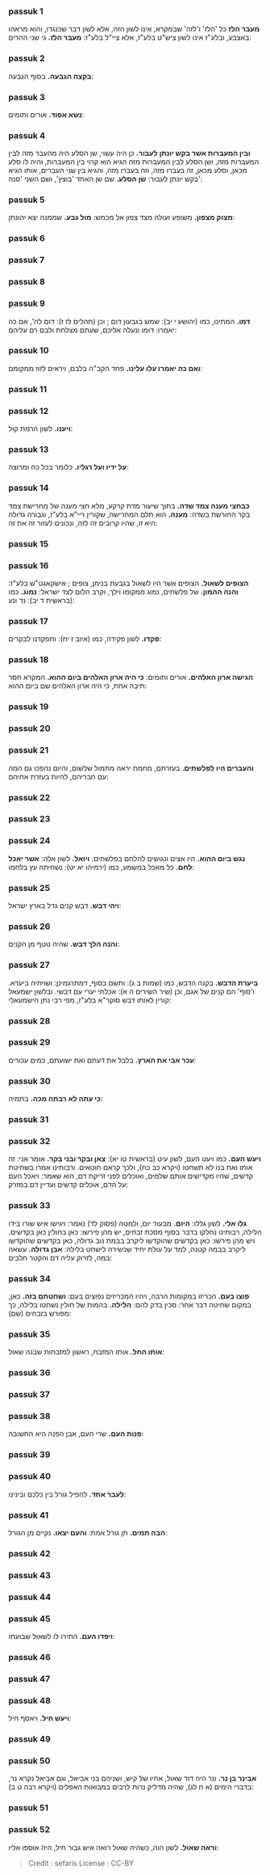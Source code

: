 
### passuk 1
<b>מעבר הלז</b> כל 'הלז' ו'לזה' שבמקרא, אינו לשון הזה, אלא לשון דבר שכנגדו, והוא מראהו באצבע, ובלע"ז אינו לשון ציש"ט בלע"ז, אלא ציי"ל בלע"ז: 
<b>מעבר הלז.</b> גי שני ההרים:

### passuk 2
<b>בקצה הגבעה.</b> בסוף הגבעה:

### passuk 3
<b>נשא אפוד.</b> אורים ותומים:

### passuk 4
<b>ובין המעברות אשר בקש יונתן לעבור.</b> כן היה עשוי, שן הסלע היה מהעבר מזה לבין המעברות מזה, ושן הסלע לבין המעברות מזה הגיא הוא קרוי בין המעברות, והיה לו סלע מכאן, וסלע מכאן, זה בעברו מזה, וזה בעברו מזה, והגיא בין שני העברים, אותו הגיא בקש יונתן לעבור: 
<b>שן הסלע.</b> שם שן האחד 'בוצץ', ושם השני 'סנה':

### passuk 5
<b>מצוק מצפון.</b> משופע ועולה מצד צפון אל מכמש:
<b>מול גבע.</b> שממנה יצא יהונתן:

### passuk 6

### passuk 7

### passuk 8

### passuk 9
<b>דמו.</b> המתינו, כמו (יהושע י יב): שמש בגבעון דום ; וכן (תהלים לז ז): דום לה', אם כה יאמרו: דומו ונעלה אליכם, שעתם מצלחת ולבם רם עליהם:

### passuk 10
<b>ואם כה יאמרו עלו עלינו.</b> פחד הקב"ה בלבם, ויראים לזוז ממקומם:

### passuk 11

### passuk 12
<b>ויענו.</b> לשון הרמת קול:

### passuk 13
<b>על ידיו ועל רגליו.</b> כלומר בכל כח ומרוצה:

### passuk 14
<b>כבחצי מענה צמד שדה.</b> בתוך שיעור מדת קרקע, מלא חצי מענה של מחרישת צמד בקר החורשת בשדה: 
<b>מענה.</b> הוא תלם המחרישה, שקורין ריי"א בלע"ז, וגבורה גדולה היא זו, שהיו קרובים זה לזה, ונכונים לעזור זה את זה:

### passuk 15

### passuk 16
<b>הצופים לשאול.</b> הצופים אשר היו לשאול בגבעת בנימן, צופים ; אישקאגט"ש בלע"ז: 
<b>והנה ההמון.</b> של פלשתים, נמוג ממקומו וילך, וקרב הלום לצד ישראל: 
<b>נמוג.</b> כמו (בראשית ד יב): נד ונע:

### passuk 17
<b>פקדו.</b> לשון פקידה, כמו (איוב ז יח): ותפקדנו לבקרים:

### passuk 18
<b>הגישה ארון האלהים.</b> אורים ותומים:
<b>כי היה ארון האלהים ביום ההוא.</b> המקרא חסר תיבה אחת, כי היה ארון האלהים שם ביום ההוא:

### passuk 19

### passuk 20

### passuk 21
<b>והעברים היו לפלשתים.</b> בעזרתם, מחמת יראה מתמול שלשום, והיום נהפכו גם המה עם חבריהם, להיות בעזרת אחיהם:

### passuk 22

### passuk 23

### passuk 24
<b>נגש ביום ההוא.</b> היו אצים ונגושים להלחם בפלשתים:
<b>ויואל.</b> לשון אלה:
<b>אשר יאכל לחם.</b> כל מאכל במשמע, כמו (ירמיהו יא יט): נשחיתה עץ בלחמו:

### passuk 25
<b>ויהי דבש.</b> דבש קנים גדל בארץ ישראל:

### passuk 26
<b>והנה הלך דבש.</b> שהיה נוטף מן הקנים:

### passuk 27
<b>ביערת הדבש.</b> בקנה הדבש, כמו (שמות ב ג): ותשם בסוף, דמתרגמינן: ושויתיה ביערא. ו'סוף' הם קנים של אגם, וכן (שיר השירים ה א): אכלתי יערי עם דבשי. ובלשון ישמעאל קורין לאותו דבש סוקר"א בלע"ז, מפי רבי נתן הישמעאלי:

### passuk 28

### passuk 29
<b>עכר אבי את הארץ.</b> בלבל את דעתם ואת ישועתם, כמים עכורים:

### passuk 30
<b>כי עתה לא רבתה מכה.</b> בתמיה:

### passuk 31

### passuk 32
<b>ויעש העם.</b> כמו ויעט העם, לשון עיט (בראשית טו יא): 
<b>צאן ובקר ובני בקר.</b> אומר אני: זה אותו ואת בנו לא תשחטו (ויקרא כב כח), ולכך קראם חוטאים. ורבותינו אמרו בשחיטת קדשים, שהיו מקדישים אותם שלמים, ואוכלים לפני זריקת דם, הוא שאמר: ויאכל העם על הדם, אוכלים קדשים ועדיין דם במזרק:

### passuk 33
<b>גלו אלי.</b> לשון גללו:
<b>היום.</b> מבעוד יום, ולמטה (פסוק לד) נאמר: ויגישו איש שורו בידו הלילה, רבותינו נחלקו בדבר בסוף מסכת זבחים, יש מהן פירשו: כאן בחולין כאן בקדשים. ויש מהן פירשו: כאן בקדשים שהוקדשו ליקרב בבמת נוב גדולה, כאן בקדשים שהוקדשו ליקרב בבמה קטנה, למד על עולת יחיד שכשירה לישחט בלילה: 
<b>אבן גדולה.</b> עשאה במה, לזרוק עליה דם והקטר חלבים:

### passuk 34
<b>פוצו בעם.</b> הכריזו במקומות הרבה, ויהיו המכריזים נפוצים בעם: 
<b>ושחטתם בזה.</b> כאן, במקום שחיטה דבר אחר: סכין בדק להם: 
<b>הלילה.</b> בהמות של חולין נשחטו בלילה, כך מפורש בזבחים (שם):

### passuk 35
<b>אותו החל.</b> אותו המזבח, ראשון למזבחות שבנה שאול:

### passuk 36

### passuk 37

### passuk 38
<b>פנות העם.</b> שרי העם, אבן הפנה היא החשובה:

### passuk 39

### passuk 40
<b>לעבר אחד.</b> להפיל גורל בין כלכם ובינינו:

### passuk 41
<b>הבה תמים.</b> תן גורל אמת:
<b>והעם יצאו.</b> נקיים מן הגורל:

### passuk 42

### passuk 43

### passuk 44

### passuk 45
<b>ויפדו העם.</b> התירו לו לשאול שבועתו:

### passuk 46

### passuk 47

### passuk 48
<b>ויעש חיל.</b> ויאסף חיל:

### passuk 49

### passuk 50
<b>אבינר בן נר.</b> ונר היה דוד שאול, אחיו של קיש, ושניהם בני אביאל, וגם אביאל נקרא נר, בדברי הימים (א ח לג), שהיה מדליק נרות לרבים במבואות האפלים (ויקרא רבה ט ב):

### passuk 51

### passuk 52
<b>וראה שאול.</b> לשון הוה, כשהיה שאול רואה איש גבור חיל, היה אוספו אליו:

>Credit : sefaris
>License : CC-BY